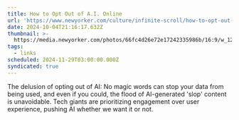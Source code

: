 ```yaml
---
title: How to Opt Out of A.I. Online
url: 'https://www.newyorker.com/culture/infinite-scroll/how-to-opt-out-of-ai-online'
date: 2024-10-04T21:16:17.632Z
thumbnail: >-
  https://media.newyorker.com/photos/66fc4d26e72e17242335986b/16:9/w_1280,c_limit/NewYorker_AIescape_final%20copy.jpg
tags:
  - links
scheduled: 2024-11-29T03:00:00.000Z
syndicated: true
---
```


The delusion of opting out of AI: No magic words can stop your data from being used, and even if you could, the flood of AI-generated 'slop' content is unavoidable. Tech giants are prioritizing engagement over user experience, pushing AI whether we want it or not.

